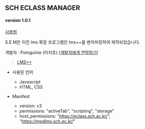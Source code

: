 ## SCH ECLASS MANAGER
#### version 1.0.1

[사용법](https://poinguinie.github.io/Sch-Eclass-Manager-Homepage/)

S.E.M은 이전 lms 확장 프로그램인 lms++를 벤치마킹하여 제작되었습니다.

개발자 : Poinguinie (이지호) ([개발자에게 연락하기](https://open.kakao.com/o/s97TgAbe))

> [LMS++](https://lpp.shj.rip/)

+ 사용된 언어
    + Javascript
    + HTML, CSS

+ Manifest
    + version: v3
    + permissions: "activeTab", "scripting", "storage"
    + host_permissions: "https://eclass.sch.ac.kr/*", "https://medlms.sch.ac.kr/*"
